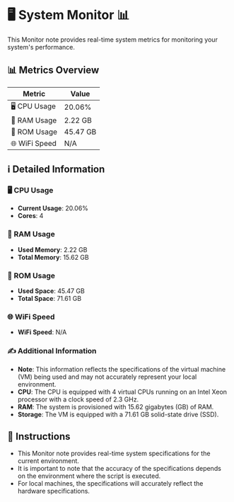 
# 🖥️ System Monitor 📊

This Monitor note provides real-time system metrics for monitoring your system's performance.

## 📊 Metrics Overview

| Metric                    | Value             |
| ------------------------- | ----------------- |
| 🖥️ CPU Usage              | 20.06%       |
| 💾 RAM Usage              | 2.22 GB       |
| 💽 ROM Usage              | 45.47 GB       |
| 🌐 WiFi Speed             | N/A      |

## ℹ️ Detailed Information

### 🖥️ CPU Usage

- **Current Usage**: 20.06%
- **Cores**: 4

### 💾 RAM Usage

- **Used Memory**: 2.22 GB
- **Total Memory**: 15.62 GB

### 💽 ROM Usage

- **Used Space**: 45.47 GB
- **Total Space**: 71.61 GB

### 🌐 WiFi Speed

- **WiFi Speed**: N/A


### ✍️ Additional Information

- **Note**: This information reflects the specifications of the virtual machine (VM) being used and may not accurately represent your local environment.
- **CPU**: The CPU is equipped with  4 virtual CPUs running on an Intel Xeon processor with a clock speed of 2.3 GHz.
- **RAM**: The system is provisioned with 15.62 gigabytes (GB) of RAM.
- **Storage**: The VM is equipped with a 71.61 GB solid-state drive (SSD).

## 📝 Instructions

- This Monitor note provides real-time system specifications for the current environment.
- It is important to note that the accuracy of the specifications depends on the environment where the script is executed.
- For local machines, the specifications will accurately reflect the hardware specifications.
